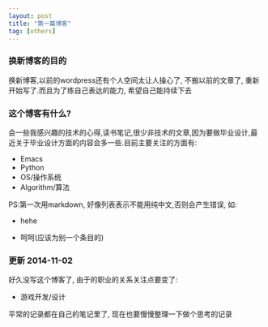 ```yaml
---
layout: post
title: "第一篇博客"
tag: [others]
---
```

### 换新博客的目的 

换新博客,以前的wordpress还有个人空间太让人操心了, 不搬以前的文章了, 重新开始写了.而且为了练自己表达的能力, 希望自己能持续下去

### 这个博客有什么?

会一些我感兴趣的技术的心得,读书笔记,很少非技术的文章,因为要做毕业设计,最近关于毕业设计方面的内容会多一些.目前主要关注的方面有:

+ Emacs
+ Python
+ OS/操作系统
+ Algorithm/算法

PS:第一次用markdown, 好像列表表示不能用纯中文,否则会产生错误, 如:

+ hehe

+ 呵呵(应该为别一个条目的)

### 更新 2014-11-02


好久没写这个博客了, 由于的职业的关系关注点要变了:

+ 游戏开发/设计

平常的记录都在自己的笔记里了, 现在也要慢慢整理一下做个思考的记录
